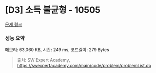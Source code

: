 # [D3] 소득 불균형 - 10505 

[문제 링크](https://swexpertacademy.com/main/code/problem/problemDetail.do?contestProbId=AXNP4CvauaMDFAXS) 

### 성능 요약

메모리: 63,060 KB, 시간: 249 ms, 코드길이: 279 Bytes



> 출처: SW Expert Academy, https://swexpertacademy.com/main/code/problem/problemList.do